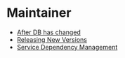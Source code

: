 # Maintainer

- [After DB has changed](./after_db_has_changed.md)
- [Releasing New Versions](./releasing_new_versions.md)
- [Service Dependency Management](./service-dependency-management.md)
